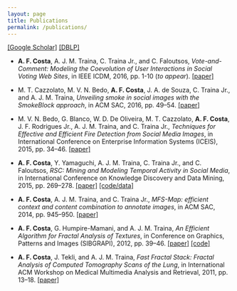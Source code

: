 ```yaml
---
layout: page
title: Publications
permalink: /publications/
---
```


[\[Google Scholar\]](https://scholar.google.com/citations?user=41raq5UAAAAJ)
[\[DBLP\]](http://dblp.uni-trier.de/pers/hd/c/Costa:Alceu_Ferraz)


- **A. F. Costa**, A. J. M. Traina, C. Traina Jr., and C. Faloutsos,
  *Vote-and-Comment: Modeling the Coevolution of User Interactions in Social Voting Web Sites*,
  in IEEE ICDM, 2016, pp. 1-10 (*to appear*).
    [\[paper\]](/assets/papers/Costa_ICDM_2016.pdf)

 - M. T. Cazzolato, M. V. N. Bedo, **A. F. Costa**, J. A. de Souza, C. Traina Jr., and A. J. M. Traina,
  *Unveiling smoke in social images with the SmokeBlock approach*,
  in ACM SAC, 2016, pp. 49–54.
    [\[paper\]](/assets/papers/Cazzolato_SAC_2016.pdf)

 - M. V. N. Bedo, G. Blanco, W. D. De Oliveira, M. T. Cazzolato, **A. F. Costa**, J. F. Rodrigues Jr., A. J. M. Traina,   and C. Traina Jr.,
   *Techniques for Effective and Efficient Fire Detection from Social Media Images*,
   in International Conference on Enterprise Information Systems (ICEIS), 2015, pp. 34–46.
    [\[paper\]](/assets/papers/BEDO_ICEIS_2015.pdf)

 - **A. F. Costa**, Y. Yamaguchi, A. J. M. Traina, C. Traina Jr., and C. Faloutsos,
   *RSC: Mining and Modeling Temporal Activity in Social Media*,
   in International Conference on Knowledge Discovery and Data Mining, 2015, pp. 269–278.
    [\[paper\]](/assets/papers/Costa_KDD_2015.pdf)
    [\[code/data\]](https://github.com/alceufc/rsc_model)

 - **A. F. Costa**, A. J. M. Traina, and C. Traina Jr.,
   *MFS-Map: efficient context and content combination to annotate images*,
   in ACM SAC, 2014, pp. 945–950.
    [\[paper\]](/assets/papers/Costa_SAC_2014.pdf)

 - **A. F. Costa**, G. Humpire-Mamani, and A. J. M. Traina,
   *An Efficient Algorithm for Fractal Analysis of Textures*,
   in Conference on Graphics, Patterns and Images (SIBGRAPI), 2012, pp. 39–46.
    [\[paper\]](/assets/papers/Costa_SIBGRAPI_2012.pdf)
    [\[code\]](https://www.mathworks.com/matlabcentral/fileexchange/37933-alceufc-sfta)

 - **A. F. Costa**, J. Tekli, and A. J. M. Traina,
   *Fast Fractal Stack: Fractal Analysis of Computed Tomography Scans of the Lung*,
   in International ACM Workshop on Medical Multimedia Analysis and Retrieval, 2011, pp. 13–18.
    [\[paper\]](/assets/papers/Costa_MMAR_2011.pdf)
